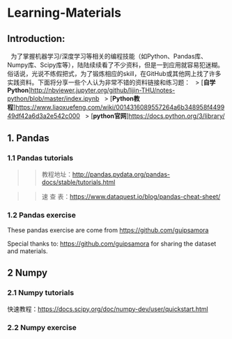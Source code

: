 # Learning-Materials
## Introduction:
   为了掌握机器学习/深度学习等相关的编程技能（如Python、Pandas库、Numpy库、Scipy库等），陆陆续续看了不少资料，但是一到应用就容易犯迷糊。俗话说，光说不练假把式，为了锻炼相应的skill，在GitHub或其他网上找了许多实践资料。下面将分享一些个人认为非常不错的资料链接和练习题：
   > [**自学Python**]http://nbviewer.jupyter.org/github/lijin-THU/notes-python/blob/master/index.ipynb
   > [**Python教程**]https://www.liaoxuefeng.com/wiki/0014316089557264a6b348958f449949df42a6d3a2e542c000
   > [**python官网**]https://docs.python.org/3/library/

## 1. Pandas
### 1.1 Pandas tutorials
>>教程地址：http://pandas.pydata.org/pandas-docs/stable/tutorials.html

>>速 查 表：https://www.dataquest.io/blog/pandas-cheat-sheet/

### 1.2 Pandas exercise
These pandas exercise are come from https://github.com/guipsamora

Special thanks to: https://github.com/guipsamora for sharing the dataset and materials.

## 2 Numpy 
### 2.1 Numpy tutorials
快速教程：https://docs.scipy.org/doc/numpy-dev/user/quickstart.html

### 2.2 Numpy exercise


###








